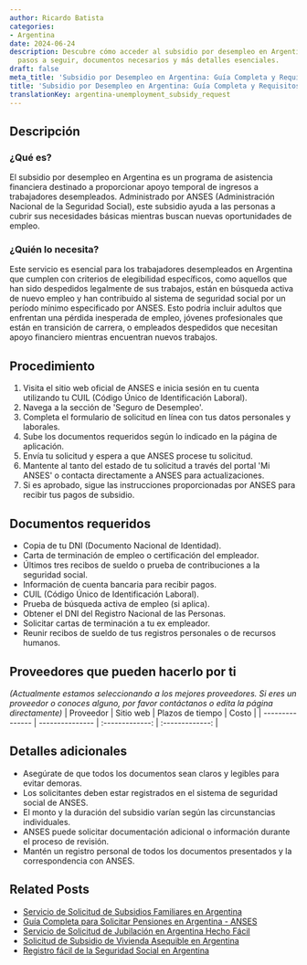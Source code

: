 ```yaml
---
author: Ricardo Batista
categories:
- Argentina
date: 2024-06-24
description: Descubre cómo acceder al subsidio por desempleo en Argentina, los requisitos,
  pasos a seguir, documentos necesarios y más detalles esenciales.
draft: false
meta_title: 'Subsidio por Desempleo en Argentina: Guía Completa y Requisitos'
title: 'Subsidio por Desempleo en Argentina: Guía Completa y Requisitos'
translationKey: argentina-unemployment_subsidy_request
---
```



## Descripción
### ¿Qué es?
El subsidio por desempleo en Argentina es un programa de asistencia financiera destinado a proporcionar apoyo temporal de ingresos a trabajadores desempleados. Administrado por ANSES (Administración Nacional de la Seguridad Social), este subsidio ayuda a las personas a cubrir sus necesidades básicas mientras buscan nuevas oportunidades de empleo.

### ¿Quién lo necesita?
Este servicio es esencial para los trabajadores desempleados en Argentina que cumplen con criterios de elegibilidad específicos, como aquellos que han sido despedidos legalmente de sus trabajos, están en búsqueda activa de nuevo empleo y han contribuido al sistema de seguridad social por un período mínimo especificado por ANSES. Esto podría incluir adultos que enfrentan una pérdida inesperada de empleo, jóvenes profesionales que están en transición de carrera, o empleados despedidos que necesitan apoyo financiero mientras encuentran nuevos trabajos.

## Procedimiento

1. Visita el sitio web oficial de ANSES e inicia sesión en tu cuenta utilizando tu CUIL (Código Único de Identificación Laboral).
2. Navega a la sección de 'Seguro de Desempleo'.
3. Completa el formulario de solicitud en línea con tus datos personales y laborales.
4. Sube los documentos requeridos según lo indicado en la página de aplicación.
5. Envía tu solicitud y espera a que ANSES procese tu solicitud.
6. Mantente al tanto del estado de tu solicitud a través del portal 'Mi ANSES' o contacta directamente a ANSES para actualizaciones.
7. Si es aprobado, sigue las instrucciones proporcionadas por ANSES para recibir tus pagos de subsidio.

## Documentos requeridos

- Copia de tu DNI (Documento Nacional de Identidad).
- Carta de terminación de empleo o certificación del empleador.
- Últimos tres recibos de sueldo o prueba de contribuciones a la seguridad social.
- Información de cuenta bancaria para recibir pagos.
- CUIL (Código Único de Identificación Laboral).
- Prueba de búsqueda activa de empleo (si aplica).
- Obtener el DNI del Registro Nacional de las Personas.
- Solicitar cartas de terminación a tu ex empleador.
- Reunir recibos de sueldo de tus registros personales o de recursos humanos.

## Proveedores que pueden hacerlo por ti
_(Actualmente estamos seleccionando a los mejores proveedores. Si eres un proveedor o conoces alguno, por favor contáctanos o edita la página directamente)_
| Proveedor       |     Sitio web   |   Plazos de tiempo |      Costo      |
| --------------- | --------------- |  :-------------:   | :-------------: |

## Detalles adicionales

- Asegúrate de que todos los documentos sean claros y legibles para evitar demoras.
- Los solicitantes deben estar registrados en el sistema de seguridad social de ANSES.
- El monto y la duración del subsidio varían según las circunstancias individuales.
- ANSES puede solicitar documentación adicional o información durante el proceso de revisión.
- Mantén un registro personal de todos los documentos presentados y la correspondencia con ANSES.
## Related Posts

- [Servicio de Solicitud de Subsidios Familiares en Argentina](https://tramitit.com/es/guides/argentina/solicitud_de_subsidio_familiar/)
- [Guía Completa para Solicitar Pensiones en Argentina - ANSES](https://tramitit.com/es/guides/argentina/solicitud_de_pensión/)
- [Servicio de Solicitud de Jubilación en Argentina Hecho Fácil](https://tramitit.com/es/guides/argentina/solicitud_de_jubilación/)
- [Solicitud de Subsidio de Vivienda Asequible en Argentina](https://tramitit.com/es/guides/argentina/solicitud_de_subsidio_habitacional/)
- [Registro fácil de la Seguridad Social en Argentina](https://tramitit.com/es/guides/argentina/inscripción_al_seguro_social/)